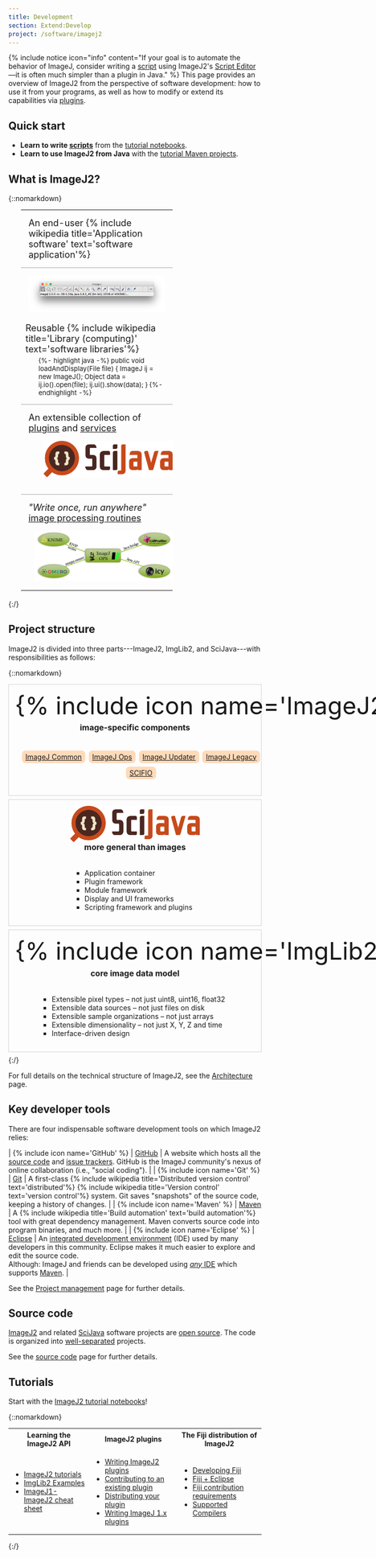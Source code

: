 ```yaml
---
title: Development
section: Extend:Develop
project: /software/imagej2
---
```


{% include notice icon="info" content="If your goal is to automate the behavior of ImageJ, consider writing a [script](/scripting/script-editor) using ImageJ2's [Script Editor](/scripting/script-editor)—it is often much simpler than a plugin in Java." %} 
This page provides an overview of ImageJ2 from the perspective of software development: how to use it from your programs, as well as how to modify or extend its capabilities via [plugins](/plugins).

## Quick start

-   **Learn to write [scripts](/scripting)** from the [tutorial notebooks](/tutorials/notebooks).
-   **Learn to use ImageJ2 from Java** with the [tutorial Maven projects](https://github.com/imagej/tutorials/tree/master/maven-projects).

## What is ImageJ2?

{::nomarkdown}
<table style="width: 60%; font-size: large; margin-left: 25px; margin-top: 5px;">
  <tbody>
    <tr>
      <td style="padding: 15px 15px;">
        An end-user {% include wikipedia title='Application software' text='software application'%}
      </td>
    </tr>
    <tr>
      <td style="border-top: 1px #aaa solid; padding: 15px 15px;">
        <a href="Getting%20started"><img src="/media/develop/imagej-app.png" width="500px"></a>
      </td>
    </tr>
    <tr>
      <td>
        Reusable {% include wikipedia title='Library (computing)' text='software libraries'%}
      </td>
    </tr>
    <tr>
      <td style="padding: 0 15px 15px 35px; font-size: small;">
      {%- highlight java -%}
public void loadAndDisplay(File file) {
  ImageJ ij = new ImageJ();
  Object data = ij.io().open(file);
  ij.ui().show(data);
}
      {%- endhighlight -%}
      </td>
    </tr>
    <tr>
      <td style="border-top: 1px #aaa solid; padding: 15px 15px 0 15px;">
        An extensible collection of <a href="plugins">plugins</a> and <a href="/libs/scijava#services">services</a>
      </td>
    </tr>
    <tr>
      <td style="padding: 15px 0 30px 45px;">
        <a href="/libs/scijava"><img src="/media/logos/scijava.png" height="72px"></a>
      </td>
    </tr>
    <tr>
      <td style="border-top: 1px #aaa solid; padding: 15px 15px 0 15px;">
        <em>"Write once, run anywhere"</em> <a href="/libs/imagej-ops">image processing routines</a>
      </td>
    </tr>
    <tr>
      <td style="padding: 15px 0 15px 25px;">
        <a href="/libs/imagej-ops"><img src="/media/develop/write-once-run-anywhere.png" width="500px"></a>
      </td>
    </tr>
  </tbody>
</table>
{:/}

## Project structure

ImageJ2 is divided into three parts---ImageJ2, ImgLib2, and SciJava---with responsibilities as follows:

{::nomarkdown}
<style>
  .layer {
    display: flex;
    flex-wrap: wrap;
  }
  .project {
    flex-grow: 1;
    border: 1px solid lightgray;
    margin-bottom: 0.5em;
    min-width: 350px;
    text-align: center;
  }
  .project div:first-child {
    font-size: 3rem;
    white-space: nowrap;
    padding: 0.25em;
  }
  .project p {
    margin: 0;
    padding: 0;
  }
  .project p a, .project p img {
    vertical-align: middle;
  }
  .project p:nth-child(2) {
    font-size: 1rem;
    font-weight: bold;
    margin: 0;
  }
  .project ul.links {
    list-style-type: none;
    padding-top: 0.5em;
    padding-bottom: 1em;
  }
  .project ul.links li {
    display: inline;
    background-color: peachpuff;
    border-radius: 0.5em;
    margin: 0.5em 0.1em;
    padding: 0.3em 0.5em;
    line-height: 2.3em;
    white-space: nowrap;
  }
  .project ul.bullets {
    display: inline-block;
    text-align: left;
    padding: 0.5em 1em 1em 2em;
    list-style-type: square;
  }
</style>
<div class="layer">
  <div class="project">
    <div>
      <p>{% include icon name='ImageJ2' size='72px' %}<a href="/software/imagej2">ImageJ2</a></p>
      <p>image-specific components</p>
    </div>
    <div>
      <ul class="links">
        <li><a href="/libs/imagej-common">ImageJ Common</a></li>
        <li><a href="/libs/imagej-ops">ImageJ Ops</a></li>
        <li><a href="/plugins/updater">ImageJ Updater</a></li>
        <li><a href="/libs/imagej-legacy">ImageJ Legacy</a></li>
        <li><a href="/libs/scifio">SCIFIO</a></li>
      </ul>
    </div>
  </div>
</div>
<div class="layer">
  <div class="project">
    <div>
      <p><a href="/libs/scijava"><img src="/media/logos/scijava.png" height="72px"></a></p>
      <p>more general than images</p>
    </div>
    <div>
      <ul class="bullets">
        <li>Application container</li>
        <li>Plugin framework</li>
        <li>Module framework</li>
        <li>Display and UI frameworks</li>
        <li>Scripting framework and plugins</li>
      </ul>
    </div>
  </div>
  <div class="project">
    <div>
      <p>{% include icon name='ImgLib2' size='72px' %}<a href="/libs/imglib2">ImgLib2</a></p>
      <p>core image data model</p>
    </div>
    <div>
      <ul class="bullets">
        <li>Extensible pixel types – not just uint8, uint16, float32</li>
        <li>Extensible data sources – not just files on disk</li>
        <li>Extensible sample organizations – not just arrays</li>
        <li>Extensible dimensionality – not just X, Y, Z and time</li>
        <li>Interface-driven design</li>
      </ul>
    </div>
  </div>
</div>
{:/}

For full details on the technical structure of ImageJ2, see the [Architecture](architecture) page.

## Key developer tools

There are four indispensable software development tools on which ImageJ2 relies:

| {% include icon name='GitHub' %}  | [GitHub](github)   | A website which hosts all the [source code](source) and [issue trackers](project-management#issue-tracking). GitHub is the ImageJ community's nexus of online collaboration (i.e., "social coding"). |
| {% include icon name='Git' %}     | [Git](git)         | A first-class {% include wikipedia title='Distributed version control' text='distributed'%} {% include wikipedia title='Version control' text='version control'%} system. Git saves "snapshots" of the source code, keeping a history of changes. |
| {% include icon name='Maven' %}   | [Maven](maven)     | A {% include wikipedia title='Build automation' text='build automation'%} tool with great dependency management. Maven converts source code into program binaries, and much more. |
| {% include icon name='Eclipse' %} | [Eclipse](eclipse) | An [integrated development environment](ides) (IDE) used by many developers in this community. Eclipse makes it much easier to explore and edit the source code.<br>Although: ImageJ and friends can be developed using [*any* IDE](ides) which supports [Maven](maven). |

See the [Project management](project-management) page for further details.

## Source code

[ImageJ2](/software/imagej2) and related [SciJava](/libs/scijava) software projects are [open source](/licensing/open-source). The code is organized into [well-separated](architecture#modularity) projects.

See the [source code](source) page for further details.

## Tutorials

Start with the [ImageJ2 tutorial notebooks](/tutorials/notebooks)!

{::nomarkdown}
<table class="top striped-columns">
  <tbody>
    <tr>
      <th>Learning the ImageJ2 API</th>
      <th>ImageJ2 plugins</th>
      <th>The Fiji distribution of ImageJ2</th>
    </tr>
    <tr>
      <td>
        <ul>
          <li><a href="https://github.com/imagej/tutorials">ImageJ2 tutorials</a></li>
          <li><a href="/libs/imglib2/examples">ImgLib2 Examples</a></li>
          <li><a href="ij1-ij2-cheat-sheet">ImageJ1-ImageJ2 cheat sheet</a></li>
        </ul>
      </td>
      <td>
        <ul>
          <li><a href="plugins">Writing ImageJ2 plugins</a></li>
          <li><a href="improving-the-code">Contributing to an existing plugin</a></li>
          <li><a href="/contribute/distributing">Distributing your plugin</a></li>
          <li><a href="ij1-plugins">Writing ImageJ 1.x plugins</a></li>
        </ul>
      </td>
      <td>
        <ul>
          <li><a href="/software/fiji/developing">Developing Fiji</a></li>
          <li><a href="eclipse">Fiji + Eclipse</a </li>
          <li><a href="/contribute/fiji">Fiji contribution requirements</a </li>
          <li><a href="supported-compilers">Supported Compilers</a </li>
        </ul>
      </td>
    </tr>
  </tbody>
</table>
{:/}
